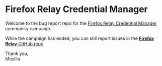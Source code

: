 # Firefox Relay Credential Manager

Welcome to the bug report repo for the [Firefox Relay Credential Manager](https://community.mozilla.org/en/campaigns/firefox-relay-credential-manager/) community campaign.

While the campaign has ended, you can still report issues in the [**Firefox Relay** GitHub repo](https://github.com/mozilla/fx-private-relay/issues).

Thank you,  
Mozilla
